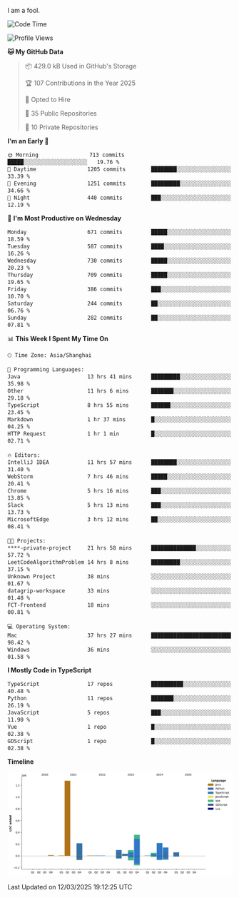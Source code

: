 I am a fool.

<!--START_SECTION:waka-->
![Code Time](http://img.shields.io/badge/Code%20Time-2%2C713%20hrs%202%20mins-blue)

![Profile Views](http://img.shields.io/badge/Profile%20Views-4-blue)

**🐱 My GitHub Data** 

> 📦 429.0 kB Used in GitHub's Storage 
 > 
> 🏆 107 Contributions in the Year 2025
 > 
> 💼 Opted to Hire
 > 
> 📜 35 Public Repositories 
 > 
> 🔑 10 Private Repositories 
 > 
**I'm an Early 🐤** 

```text
🌞 Morning                713 commits         █████░░░░░░░░░░░░░░░░░░░░   19.76 % 
🌆 Daytime                1205 commits        ████████░░░░░░░░░░░░░░░░░   33.39 % 
🌃 Evening                1251 commits        █████████░░░░░░░░░░░░░░░░   34.66 % 
🌙 Night                  440 commits         ███░░░░░░░░░░░░░░░░░░░░░░   12.19 % 
```
📅 **I'm Most Productive on Wednesday** 

```text
Monday                   671 commits         █████░░░░░░░░░░░░░░░░░░░░   18.59 % 
Tuesday                  587 commits         ████░░░░░░░░░░░░░░░░░░░░░   16.26 % 
Wednesday                730 commits         █████░░░░░░░░░░░░░░░░░░░░   20.23 % 
Thursday                 709 commits         █████░░░░░░░░░░░░░░░░░░░░   19.65 % 
Friday                   386 commits         ███░░░░░░░░░░░░░░░░░░░░░░   10.70 % 
Saturday                 244 commits         ██░░░░░░░░░░░░░░░░░░░░░░░   06.76 % 
Sunday                   282 commits         ██░░░░░░░░░░░░░░░░░░░░░░░   07.81 % 
```


📊 **This Week I Spent My Time On** 

```text
🕑︎ Time Zone: Asia/Shanghai

💬 Programming Languages: 
Java                     13 hrs 41 mins      █████████░░░░░░░░░░░░░░░░   35.98 % 
Other                    11 hrs 6 mins       ███████░░░░░░░░░░░░░░░░░░   29.18 % 
TypeScript               8 hrs 55 mins       ██████░░░░░░░░░░░░░░░░░░░   23.45 % 
Markdown                 1 hr 37 mins        █░░░░░░░░░░░░░░░░░░░░░░░░   04.25 % 
HTTP Request             1 hr 1 min          █░░░░░░░░░░░░░░░░░░░░░░░░   02.71 % 

🔥 Editors: 
IntelliJ IDEA            11 hrs 57 mins      ████████░░░░░░░░░░░░░░░░░   31.40 % 
WebStorm                 7 hrs 46 mins       █████░░░░░░░░░░░░░░░░░░░░   20.41 % 
Chrome                   5 hrs 16 mins       ███░░░░░░░░░░░░░░░░░░░░░░   13.85 % 
Slack                    5 hrs 13 mins       ███░░░░░░░░░░░░░░░░░░░░░░   13.73 % 
MicrosoftEdge            3 hrs 12 mins       ██░░░░░░░░░░░░░░░░░░░░░░░   08.41 % 

🐱‍💻 Projects: 
****-private-project     21 hrs 58 mins      ██████████████░░░░░░░░░░░   57.72 % 
LeetCodeAlgorithmProblem 14 hrs 8 mins       █████████░░░░░░░░░░░░░░░░   37.15 % 
Unknown Project          38 mins             ░░░░░░░░░░░░░░░░░░░░░░░░░   01.67 % 
datagrip-workspace       33 mins             ░░░░░░░░░░░░░░░░░░░░░░░░░   01.48 % 
FCT-Frontend             18 mins             ░░░░░░░░░░░░░░░░░░░░░░░░░   00.81 % 

💻 Operating System: 
Mac                      37 hrs 27 mins      █████████████████████████   98.42 % 
Windows                  36 mins             ░░░░░░░░░░░░░░░░░░░░░░░░░   01.58 % 
```

**I Mostly Code in TypeScript** 

```text
TypeScript               17 repos            ██████████░░░░░░░░░░░░░░░   40.48 % 
Python                   11 repos            ███████░░░░░░░░░░░░░░░░░░   26.19 % 
JavaScript               5 repos             ███░░░░░░░░░░░░░░░░░░░░░░   11.90 % 
Vue                      1 repo              █░░░░░░░░░░░░░░░░░░░░░░░░   02.38 % 
GDScript                 1 repo              █░░░░░░░░░░░░░░░░░░░░░░░░   02.38 % 
```



**Timeline**

![Lines of Code chart](https://raw.githubusercontent.com/VeejaLiu/VeejaLiu/master/assets/bar_graph.png)


 Last Updated on 12/03/2025 19:12:25 UTC
<!--END_SECTION:waka-->
